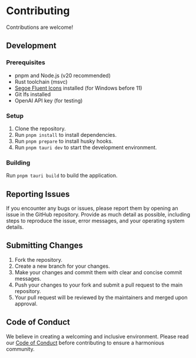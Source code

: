# Contributing

Contributions are welcome!

## Development

### Prerequisites

- pnpm and Node.js (v20 recommended)
- Rust toolchain (msvc)
- [Segoe Fluent Icons](https://aka.ms/SegoeFluentIcons) installed (for Windows before 11)
- Git lfs installed
- OpenAI API key (for testing)

### Setup

1. Clone the repository.
2. Run `pnpm install` to install dependencies.
3. Run `pnpm prepare` to install husky hooks.
4. Run `pnpm tauri dev` to start the development environment.

### Building

Run `pnpm tauri build` to build the application.

## Reporting Issues

If you encounter any bugs or issues, please report them by opening an issue in the GitHub repository.
Provide as much detail as possible, including steps to reproduce the issue, error messages, and your operating system details.

## Submitting Changes

1. Fork the repository.
2. Create a new branch for your changes.
3. Make your changes and commit them with clear and concise commit messages.
4. Push your changes to your fork and submit a pull request to the main repository.
5. Your pull request will be reviewed by the maintainers and merged upon approval.

## Code of Conduct

We believe in creating a welcoming and inclusive environment.
Please read our [Code of Conduct](./CODE_OF_CONDUCT.md) before contributing to ensure a harmonious community.
